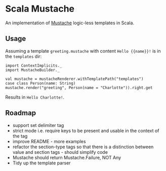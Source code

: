 Scala Mustache
===
An implementation of [Mustache](https://mustache.github.io/mustache.5.html) logic-less templates in Scala.

Usage
---

Assuming a template `greeting.mustache` with content `Hello {{name}}!` is in the `templates` dir:

    import ContextImplicits._
    import MustacheBuilder._

    val mustache = mustacheRenderer.withTemplatePath("templates")
    case class Person(name: String)
    mustache.render("greeting", Person(name = "Charlotte")).right.get

Results in `Hello Charlotte!`.

Roadmap
---
* support set delimiter tag
* strict mode i.e. require keys to be present and usable in the context of the tag
* improve README - more examples
* refactor the section-type tags so that there is a distinction between value and section tags - should simplify code
* Mustache should return Mustache.Failure, NOT Any
* Tidy up the template parser
